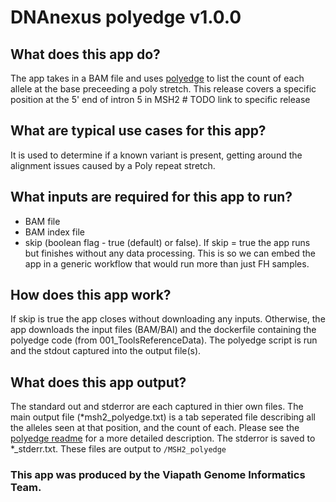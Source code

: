 # DNAnexus polyedge v1.0.0

## What does this app do?
The app takes in a BAM file and uses [polyedge](https://github.com/moka-guys/polyedge/tree/v1.0.0) to list the count of each allele at the base preceeding a poly stretch. This release covers a specific position at the 5' end of intron 5 in MSH2  # TODO link to specific release
 
## What are typical use cases for this app?
It is used to determine if a known variant is present, getting around the alignment issues caused by a Poly repeat stretch.

## What inputs are required for this app to run?
- BAM file
- BAM index file
- skip (boolean flag - true (default) or false). If skip = true the app runs but finishes without any data processing. This is so we can embed the app in a generic workflow that would run more than just FH samples.

## How does this app work?
If skip is true the app closes without downloading any inputs.
Otherwise, the app downloads the input files (BAM/BAI) and the dockerfile containing the polyedge code (from 001_ToolsReferenceData).
The polyedge script is run and the stdout captured into the output file(s).

## What does this app output?
The standard out and stderror are each captured in thier own files.
The main output file (*msh2_polyedge.txt) is a tab seperated file describing all the alleles seen at that position, and the count of each. Please see the [polyedge readme](https://github.com/moka-guys/polyedge#output) for a more detailed description.
The stderror is saved to *_stderr.txt.
These files are output to `/MSH2_polyedge`

### This app was produced by the Viapath Genome Informatics Team.
